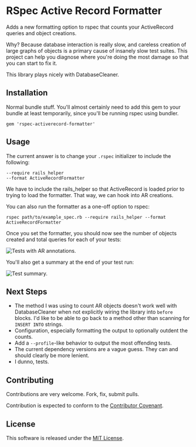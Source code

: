 RSpec Active Record Formatter
=============

Adds a new formatting option to rspec that counts your ActiveRecord queries
and object creations.

Why? Because database interaction is really slow, and careless creation of large
graphs of objects is a primary cause of insanely slow test suites. This project
can help you diagnose where you're doing the most damage so that you can
start to fix it.

This library plays nicely with DatabaseCleaner.

Installation
------------

Normal bundle stuff. You'll almost certainly need to add this gem to your
bundle at least temporarily, since you'll be running rspec using bundler.

    gem 'rspec-activerecord-formatter'


Usage
------------

The current answer is to change your `.rspec` initializer to include the following:

    --require rails_helper
    --format ActiveRecordFormatter

We have to include the rails_helper so that ActiveRecord is loaded prior to trying to load the
formatter. That way, we can hook into AR creations.

You can also run the formatter as a one-off option to rspec:

    rspec path/to/example_spec.rb --require rails_helper --format ActiveRecordFormatter

Once you set the formatter, you should now see the number of objects created and total queries
for each of your tests:

![Tests with AR annotations.](https://github.com/jmmastey/rspec-activerecord-formatter/raw/master/doc/images/demo_2.png "Tests with AR annotations.")

You'll also get a summary at the end of your test run:

![Test summary.](https://github.com/jmmastey/rspec-activerecord-formatter/raw/master/doc/images/demo_1.png "Test summary.")

Next Steps
------------
* The method I was using to count AR objects doesn't work well with DatabaseCleaner when not explicitly wiring the library into `before` blocks.
  I'd like to be able to go back to a method other than scanning for `INSERT INTO` strings.
* Configuration, especially formatting the output to optionally outdent the counts.
* Add a `--profile`-like behavior to output the most offending tests.
* The current dependency versions are a vague guess. They can and should clearly be more lenient.
* I dunno, tests.

Contributing
------------

Contributions are very welcome. Fork, fix, submit pulls.

Contribution is expected to conform to the [Contributor Covenant](https://github.com/jmmastey/rspec-activerecord-formatter/blob/master/CODE_OF_CONDUCT.md).

License
------------

This software is released under the [MIT License](https://github.com/jmmastey/rspec-activerecord-formatter/blob/master/MIT-LICENSE).
